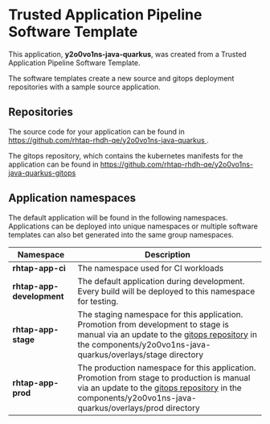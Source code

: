 # Trusted Application Pipeline Software Template

This application, **y2o0vo1ns-java-quarkus**, was created from a Trusted Application Pipeline Software Template.

The software templates create a new source and gitops deployment repositories with a sample source application. 

## Repositories

The source code for your application can be found in [https://github.com/rhtap-rhdh-qe/y2o0vo1ns-java-quarkus ](https://github.com/rhtap-rhdh-qe/y2o0vo1ns-java-quarkus ).
 
The gitops repository, which contains the kubernetes manifests for the application can be found in 
[https://github.com/rhtap-rhdh-qe/y2o0vo1ns-java-quarkus-gitops ](https://github.com/rhtap-rhdh-qe/y2o0vo1ns-java-quarkus-gitops ) 

## Application namespaces 

The default application will be found in the following namespaces. Applications can be deployed into unique namespaces or multiple software templates can also bet generated into the same group namespaces.  

|  Namespace   |  Description   |  
| -------- | -------- |
| **rhtap-app-ci** | The namespace used for CI workloads |
| **rhtap-app-development** | The default application during development. Every build will be deployed to this namespace for testing. |
| **rhtap-app-stage** | The staging namespace for this application. Promotion from development to stage is manual via an update to the [gitops repository](https://github.com/rhtap-rhdh-qe/y2o0vo1ns-java-quarkus-gitops ) in the components/y2o0vo1ns-java-quarkus/overlays/stage directory |
| **rhtap-app-prod** | The production namespace for this application. Promotion from stage to production is manual via an update to the [gitops repository](https://github.com/rhtap-rhdh-qe/y2o0vo1ns-java-quarkus-gitops ) in the components/y2o0vo1ns-java-quarkus/overlays/prod directory |